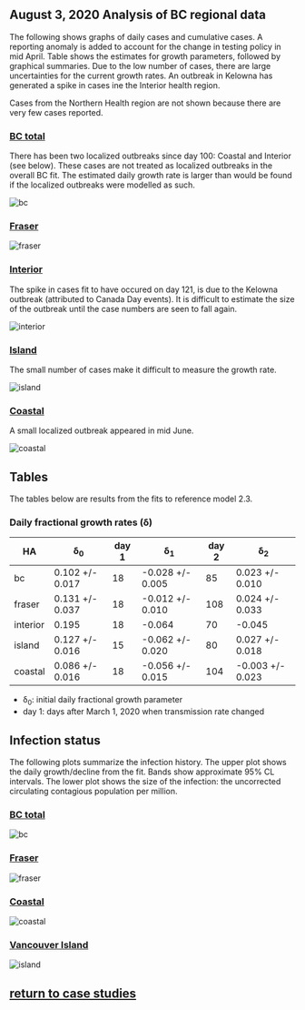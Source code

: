 ## August 3, 2020 Analysis of BC regional data

The following shows graphs of daily cases and cumulative cases.
A reporting anomaly is added to account for the change in testing policy in mid April.
Table shows the estimates for growth parameters, followed by graphical summaries.
Due to the low number of cases, there are large uncertainties for the current growth rates.
An outbreak in Kelowna has generated a spike in cases ine the Interior health region.

Cases from the Northern Health region are
not shown because there are very few cases reported.

### [BC total](img/bc_2_3_0803.pdf)

There has been two localized outbreaks since day 100: Coastal and Interior (see below). These cases are
not treated as localized outbreaks in the overall BC fit. The estimated daily growth rate is larger
than would be found if the localized outbreaks were modelled as such.

![bc](img/bc_2_3_0803.png)

### [Fraser](img/fraser_2_3_0803.pdf)

![fraser](img/fraser_2_3_0803.png)

### [Interior](img/interior_2_3_0803.pdf)

The spike in cases fit to have occured on day 121, is due to the Kelowna outbreak (attributed to Canada Day events).
It is difficult to estimate the size of the outbreak until the case numbers are seen to fall again.

![interior](img/interior_2_3_0803.png)

### [Island](img/island_2_3_0803.pdf)

The small number of cases make it difficult to measure the growth rate.

![island](img/island_2_3_0803.png)

### [Coastal](img/coastal_2_3_0803.png)

A small localized outbreak appeared in mid June.

![coastal](img/coastal_2_3_0803.png)

## Tables

The tables below are results from the fits to reference model 2.3.

### Daily fractional growth rates (&delta;)

HA| &delta;<sub>0</sub> | day 1 | &delta;<sub>1</sub> | day 2 | &delta;<sub>2</sub> 
---|---|---|---|---|---
bc|0.102 +/- 0.017|18|-0.028 +/- 0.005|85|0.023 +/- 0.010
fraser|0.131 +/- 0.037|18|-0.012 +/- 0.010|108|0.024 +/- 0.033
interior|0.195|18|-0.064|70|-0.045
island|0.127 +/- 0.016|15|-0.062 +/- 0.020|80|0.027 +/- 0.018
coastal|0.086 +/- 0.016|18|-0.056 +/- 0.015|104|-0.003 +/- 0.023

* &delta;<sub>0</sub>: initial daily fractional growth parameter
* day 1: days after March 1, 2020 when transmission rate changed


## Infection status

The following plots summarize the infection history.
The upper plot shows the daily growth/decline from the fit. Bands show approximate 95% CL intervals.
The lower plot shows the size of the infection: the uncorrected circulating contagious population per
million.

### [BC total](img/bc-summary.pdf)

![bc](img/bc-summary.png)

### [Fraser](img/fraser-summary.pdf)

![fraser](img/fraser-summary.png)

### [Coastal](img/coastal-summary.pdf)

![coastal](img/coastal-summary.png)

### [Vancouver Island](img/island-summary.pdf)

![island](img/island-summary.png)


## [return to case studies](../index.md)


